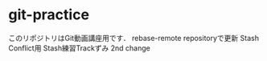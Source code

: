# git-practice
このリポジトリはGit動画講座用です．
rebase-remote repositoryで更新
Stash Conflict用
Stash練習Trackずみ
2nd change
